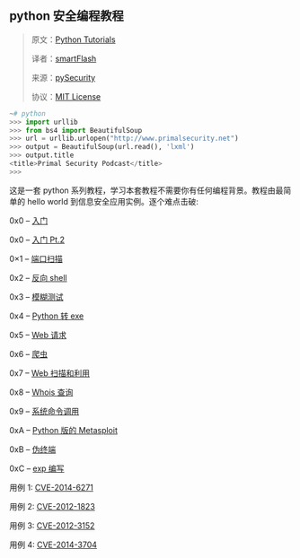 ## python 安全编程教程

> 原文：[Python Tutorials](http://www.primalsecurity.net/tutorials/python-tutorials/)
> 
> 译者：[smartFlash](https://github.com/smartFlash)
> 
> 来源：[pySecurity](https://github.com/smartFlash/pySecurity)
> 
> 协议：[MIT License](https://github.com/smartFlash/pySecurity/blob/master/LICENSE)

```py
~# python
>>> import urllib
>>> from bs4 import BeautifulSoup
>>> url = urllib.urlopen("http://www.primalsecurity.net")
>>> output = BeautifulSoup(url.read(), 'lxml')
>>> output.title
<title>Primal Security Podcast</title>
>>> 
```

这是一套 python 系列教程，学习本套教程不需要你有任何编程背景。教程由最简单的 hello world 到信息安全应用实例。逐个难点击破:

0x0 – [入门](https://github.com/smartFlash/pySecurity/blob/master/zh-cn/0x0.md)

0x0 – [入门 Pt.2](https://github.com/smartFlash/pySecurity/blob/master/zh-cn/0x02.md)

0×1 – [端口扫描](https://github.com/smartFlash/pySecurity/blob/master/zh-cn/0x1.md)

0x2 – [反向 shell](https://github.com/smartFlash/pySecurity/blob/master/zh-cn/0x2.md)

0x3 – [模糊测试](https://github.com/smartFlash/pySecurity/blob/master/zh-cn/0x3.md)

0x4 – [Python 转 exe](https://github.com/smartFlash/pySecurity/blob/master/zh-cn/0x4.md)

0x5 – [Web 请求](https://github.com/smartFlash/pySecurity/blob/master/zh-cn/0x5.md)

0x6 – [爬虫](https://github.com/smartFlash/pySecurity/blob/master/zh-cn/0x6.md)

0x7 – [Web 扫描和利用](https://github.com/smartFlash/pySecurity/blob/master/zh-cn/0x7.md)

0x8 – [Whois 查询](https://github.com/smartFlash/pySecurity/blob/master/zh-cn/0x8.md)

0x9 – [系统命令调用](https://github.com/smartFlash/pySecurity/blob/master/zh-cn/0x9.md)

0xA – [Python 版的 Metasploit](https://github.com/smartFlash/pySecurity/blob/master/zh-cn/0x10.md)

0xB – [伪终端](https://github.com/smartFlash/pySecurity/blob/master/zh-cn/0x11.md)

0xC – [exp 编写](https://github.com/smartFlash/pySecurity/blob/master/zh-cn/0xc.md)

用例 1: [CVE-2014-6271](https://github.com/smartFlash/pySecurity/blob/master/zh-cn/0x13.md)

用例 2: [CVE-2012-1823](https://github.com/smartFlash/pySecurity/blob/master/zh-cn/0x14.md)

用例 3: [CVE-2012-3152](https://github.com/smartFlash/pySecurity/blob/master/zh-cn/0x15.md)

用例 4: [CVE-2014-3704](https://github.com/smartFlash/pySecurity/blob/master/zh-cn/0x16.md)